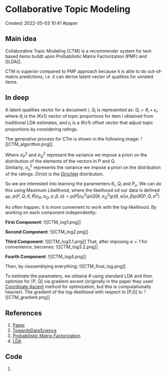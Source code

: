 # Collaborative Topic Modeling
Created: 2022-05-03 10:41
#paper

## Main idea

Collaborative Topic Modeling (CTM) is a recommender system for text-based items buildt upon Probabilistic Matrix Factorization (PMF) and [[LDA]].

CTM is superior compared to PMF approach because it is able to do out-of-matrix predictions, i.e. it can derive latent vector of qualities for unrated items.

## In deep

A latent qualities vector for a document *i*, $Q_i$ is represented as: $Q_i=\theta_i+\epsilon_i$, where $\theta_i$ is the (Kx1) vector of topic proportions for item *i* obtained from traditional LDA estimates, and $\epsilon_i$ is a (Kx1) offset vector that adjust topic proportions by considering ratings. 

The generative process for CTm is shown in the following image:
![[CTM_algorithm.png]]

Where $\sigma^2_P$ and $\sigma^2_Q$ represent the variance we impose a priori on the distribution of the elements of the vectors in P and Q. Similarly, $\sigma^2_u$ represents the variance we impose a priori on the distribution of the ratings. $Dir(\alpha)$ is the [Dirichlet](https://en.wikipedia.org/wiki/Dirichlet_distribution) distribution.

So we are interested into learning the paramenters $\theta_i$, $Q_i$ and $P_u$. We can do this using Maximum Likelihood, where the likelihood od our data is defined as: $p(P,Q,\theta, R|\sigma_P,\sigma_Q,\sigma, \beta,\alpha)=p(P|\sigma^2_P)p(Q|\theta,\sigma^2_Q)p(\theta,w|\alpha,\beta)p(R|P,Q,\sigma^2)$

As often happen, it is more convenient to work with the log-likelihood. 
By working on each component independently:

**First Component**:
![[CTM_log1.png]]

**Second Component**:
![[CTM_log2.png]]

**Third Component**:
![[CTM_log3.1.png]]
That, after imposing $\alpha=1$ for convenience, becomes:
![[CTM_log3.2.png]]

**Fourth Component**:
![[CTM_log4.png]]

Then, by riassemblying everything:
![[CTM_final_log.png]]

To estimate the parameters, we obtaine $\theta$ using standard LDA and then optimize for [P, Q] via gradient ascent (originally in the paper  they used [Coordinate Ascent](https://en.wikipedia.org/wiki/Coordinate_descent) method for optimization, but this is computationally heavier).
The gradient of the log-likelihood with respect to [P,Q] is:
![[CTM_gradient.png]]

## References
1. [Paper](http://www.cs.columbia.edu/~blei/papers/WangBlei2011.pdf)
2. [TowardsDataScience](https://towardsdatascience.com/a-guide-to-collaborative-topic-modeling-recommender-systems-49fd576cc871)
3. [Probabilistic Matrix Factorization](https://towardsdatascience.com/probabilistic-matrix-factorization-b7852244a321)
4. [LDA](https://towardsdatascience.com/light-on-math-machine-learning-intuitive-guide-to-latent-dirichlet-allocation-437c81220158)

## Code
1. 
